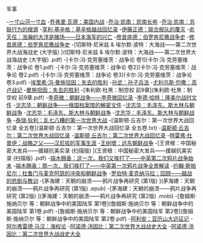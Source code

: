 军事

-[一寸山河一寸血](一寸山河一寸血.pdf) 
-[乔弗里·瓦德：美国内战](乔弗里·瓦德：美国内战.txt) 
-[乔治·凯南：凯南长电](乔治·凯南：凯南长电.txt) 
-[乔治·凯南：苏联行为的根源](乔治·凯南：苏联行为的根源.txt) 
-[享利·基辛格：基辛格越战回忆录](享利·基辛格：基辛格越战回忆录.epub) 
-[伊藤正德：联合舰队的覆灭](伊藤正德：联合舰队的覆灭.txt) 
-[俞天任：浩瀚的大洋是赌场——日本海军的兴亡](俞天任：浩瀚的大洋是赌场——日本海军的兴亡.pdf) 
-[修昔底德：伯罗奔尼撒战争史](修昔底德：伯罗奔尼撒战争史.epub) 
-[修昔底德：伯罗奔尼撒战争史](修昔底德：伯罗奔尼撒战争史.txt) 
-[切斯特·尼米兹 & 埃尔默·波特：大海战——第二次世界大战海战史 (大字版) ](切斯特·尼米兹 & 埃尔默·波特：大海战——第二次世界大战海战史 (大字版) .pdf) 
-[卡尔·冯·克劳塞维茨：战争论 卷1](卡尔·冯·克劳塞维茨：战争论 卷1.pdf) 
-[卡尔·冯·克劳塞维茨：战争论 卷2](卡尔·冯·克劳塞维茨：战争论 卷2.pdf) 
-[卡尔·冯·克劳塞维茨：战争论 卷3](卡尔·冯·克劳塞维茨：战争论 卷3.pdf) 
-[埃里希·冯·曼施坦因：失去的胜利](埃里希·冯·曼施坦因：失去的胜利.txt) 
-[孙武：孙子兵法](孙武：孙子兵法.pdf) 
-[尤利乌斯·恺撒：高卢战记](尤利乌斯·恺撒：高卢战记.txt) 
-[曼施坦因：失去的胜利](曼施坦因：失去的胜利.txt) 
-[朱利欧·杜黑：制空权 前9章](朱利欧·杜黑：制空权 前9章.pdf) 
-[李奇微：朝鲜战争——李奇微回忆录](李奇微：朝鲜战争——李奇微回忆录.pdf) 
-[李德·哈特：隆美尔战时文件](李德·哈特：隆美尔战时文件.txt) 
-[沈志华：朝鲜战争——俄国档案馆的解密文件](沈志华：朝鲜战争——俄国档案馆的解密文件.pdf) 
-[沈志华：毛泽东、斯大林与朝鲜战争](沈志华：毛泽东、斯大林与朝鲜战争.epub) 
-[沈志华：毛泽东、斯大林与朝鲜战争](沈志华：毛泽东、斯大林与朝鲜战争.mobi) 
-[沈志华：毛泽东、斯大林与朝鲜战争](沈志华：毛泽东、斯大林与朝鲜战争.pdf) 
-[泰瑞·狄利：乱七八糟的第一次世界大战](泰瑞·狄利：乱七八糟的第一次世界大战.pdf) 
-[温斯顿·丘吉尔：第一次世界大战回忆录 全五卷](温斯顿·丘吉尔：第一次世界大战回忆录 全五卷.txt) 
-[温斯顿·丘吉尔：第二次世界大战回忆录](温斯顿·丘吉尔：第二次世界大战回忆录.epub) 
-[温斯顿·丘吉尔：第二次世界大战回忆录](温斯顿·丘吉尔：第二次世界大战回忆录.mobi) 
-[特雷弗·杜普伊：战略之父——汉尼拔的军事生涯](特雷弗·杜普伊：战略之父——汉尼拔的军事生涯.pdf) 
-[王树增：远东朝鲜战争](王树增：远东朝鲜战争.pdf) 
-[王贤根：中国秘密大发兵——援越抗美实录 (扫描版) ](王贤根：中国秘密大发兵——援越抗美实录 (扫描版) .pdf) 
-[端木赐香：这一次，我们又挨打了——中英第二次鸦片战争始末](端木赐香：这一次，我们又挨打了——中英第二次鸦片战争始末.pdf) 
-[端木赐香：那一次，我们挨打了——中英第一次鸦片战争全景解读](端木赐香：那一次，我们挨打了——中英第一次鸦片战争全景解读.txt) 
-[约翰·斯帕尼尔：杜鲁门与麦克阿瑟的冲突和朝鲜战争](约翰·斯帕尼尔：杜鲁门与麦克阿瑟的冲突和朝鲜战争.pdf) 
-[罗伯特·麦克纳马拉：回顾——越战的悲剧与教训](罗伯特·麦克纳马拉：回顾——越战的悲剧与教训.pdf) 
-[茅海建：天朝的崩溃——鸦片战争再研究 (第1版) ](茅海建：天朝的崩溃——鸦片战争再研究 (第1版) .epub) 
-[茅海建：天朝的崩溃——鸦片战争再研究 (第2版) ](茅海建：天朝的崩溃——鸦片战争再研究 (第2版) .mobi) 
-[詹姆斯·施纳贝尔 等：朝鲜战争中的美国陆军 第1卷](詹姆斯·施纳贝尔 等：朝鲜战争中的美国陆军 第1卷.pdf) 
-[詹姆斯·施纳贝尔 等：朝鲜战争中的美国陆军 第2卷](詹姆斯·施纳贝尔 等：朝鲜战争中的美国陆军 第2卷.pdf) 
-[阿利安：亚历山大远征记](阿利安：亚历山大远征记.pdf) 
-[阿尔弗雷德·马汉：海权论](阿尔弗雷德·马汉：海权论.pdf) 
-[阿诺德·汤因比：第二次世界大战战史大全](阿诺德·汤因比：第二次世界大战战史大全.chm) 
-[阿诺德·汤因比：第二次世界大战战史大全](阿诺德·汤因比：第二次世界大战战史大全.epub) 
